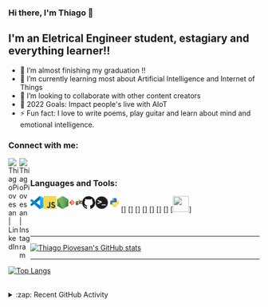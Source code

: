 ### Hi there, I'm Thiago 👋 

## I'm an Eletrical Engineer student, estagiary and everything learner!!

- 🔭 I’m almost finishing my graduation !!
- 🌱 I’m currently learning most about Artificial Intelligence and Internet of Things
- 👯 I’m looking to collaborate with other content creators
- 🥅 2022 Goals: Impact people's live with AIoT
- ⚡ Fun fact: I love to write poems, play guitar and learn about mind and emotional intelligence.

### Connect with me:

[<img align="left" alt="ThiagoPiovesan | LinkedIn" width="22px" src="https://cdn.jsdelivr.net/npm/simple-icons@v3/icons/linkedin.svg" />][linkedin]
[<img align="left" alt="ThiagoPiovesan | Instagram" width="22px" src="https://cdn.jsdelivr.net/npm/simple-icons@v3/icons/instagram.svg" />][instagram]

<br />

### Languages and Tools:

[<img align="left" alt="Visual Studio Code" width="26px" src="https://raw.githubusercontent.com/github/explore/80688e429a7d4ef2fca1e82350fe8e3517d3494d/topics/visual-studio-code/visual-studio-code.png" />]
[<img align="left" alt="JavaScript" width="26px" src="https://raw.githubusercontent.com/github/explore/80688e429a7d4ef2fca1e82350fe8e3517d3494d/topics/javascript/javascript.png" />]
[<img align="left" alt="Node.js" width="26px" src="https://raw.githubusercontent.com/github/explore/80688e429a7d4ef2fca1e82350fe8e3517d3494d/topics/nodejs/nodejs.png" />]
[<img align="left" alt="Git" width="26px" src="https://raw.githubusercontent.com/github/explore/80688e429a7d4ef2fca1e82350fe8e3517d3494d/topics/git/git.png" />]
[<img align="left" alt="GitHub" width="26px" src="https://raw.githubusercontent.com/github/explore/78df643247d429f6cc873026c0622819ad797942/topics/github/github.png" />]
[<img align="left" alt="Terminal" width="26px" src="https://raw.githubusercontent.com/github/explore/80688e429a7d4ef2fca1e82350fe8e3517d3494d/topics/terminal/terminal.png" />]
[<img align="left" alt="Python" width="26px" src="https://raw.githubusercontent.com/github/explore/80688e429a7d4ef2fca1e82350fe8e3517d3494d/topics/python/python.png" />]
[<img height="32" width="32" src="https://cdn.jsdelivr.net/npm/simple-icons@v6/icons/micropython.svg" />]

<br />


---
[![Thiago Piovesan's GitHub stats](https://github-readme-stats.vercel.app/api?username=ThiagoPiovesan&show_icons=true&theme=radical)](https://github.com/ThiagoPiovesan/github-readme-stats)

---
[![Top Langs](https://github-readme-stats.vercel.app/api/top-langs/?username=ThiagoPiovesan)](https://github.com/ThiagoPiovesan/github-readme-stats)


<br />

<details>
  <summary>:zap: Recent GitHub Activity</summary>
  
<!--START_SECTION:activity-->
1. 🔭 People Counter Module [ThiagoPiovesan/PeopleCounter_module](https://github.com/ThiagoPiovesan/PeopleCounter_module)
2. 👯 Person Detector using MAixPy [ThiagoPiovesan/PersonDetector-MaixPy](https://github.com/ThiagoPiovesan/PersonDetector-MaixPy)
3. ❌ Deep Face implementation [ThiagoPiovesan/labIA_DeepFace](https://github.com/ThiagoPiovesan/labIA_DeepFace)
4. 🎉 Yolo R Implmentation [ThiagoPiovesan/YoloR](https://github.com/ThiagoPiovesan/YoloR)
<!--END_SECTION:activity-->

</details>


[instagram]: https://www.instagram.com/thiago_ppiovesan/
[linkedin]: https://www.linkedin.com/in/thiago-piovesan/
